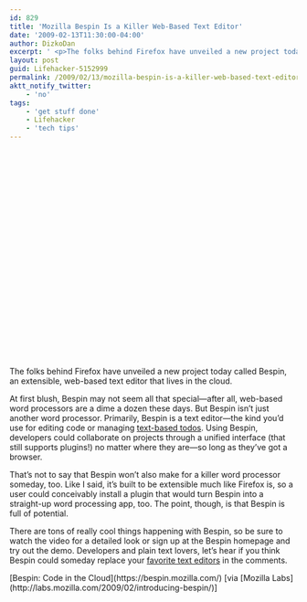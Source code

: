 ```yaml
---
id: 829
title: 'Mozilla Bespin Is a Killer Web-Based Text Editor'
date: '2009-02-13T11:30:00-04:00'
author: DizkoDan
excerpt: ' <p>The folks behind Firefox have unveiled a new project today called Bespin, an extensible, web-based text editor that lives in the cloud.</p> <p>At first blush, Bespin may not seem all that special&mdash;after all, web-based word processors are a dime a dozen these days. But Bespin isn''t just another word processor. Primarily, Bespin is a text editor&mdash;the kind you''d use for editing code or managing <a href="http://lifehacker.com/software/text/geek-to-live-list-your-life-in-txt-166299.php">text-based todos</a>. Using Bespin, developers could collaborate on projects through a unified interface (that still supports plugins!) no matter where they are&mdash;so long as they''ve got a browser. </p> <p>That''s not to say that Bespin won''t also make for a killer word processor someday, too. Like I said, it''s built to be extensible much like Firefox is, so a user could conceivably install a plugin that would turn Bespin into a straight-up word processing app, too. The point, though, is that Bespin is full of potential.</p> <p>There are tons of really cool things happening with Bespin, so be sure to watch the video for a detailed look or sign up at the Bespin homepage and try out the demo. Developers and plain text lovers, let''s hear if you think Bespin could someday replace your <a href="http://lifehacker.com/385929/best-text-editors">favorite text editors</a> in the comments.</p> <div class="related"><a href="https://bespin.mozilla.com/">Bespin: Code in the Cloud</a> [via <a href="http://labs.mozilla.com/2009/02/introducing-bespin/">Mozilla Labs</a>]</div> '
layout: post
guid: Lifehacker-5152999
permalink: /2009/02/13/mozilla-bespin-is-a-killer-web-based-text-editor/
aktt_notify_twitter:
    - 'no'
tags:
    - 'get stuff done'
    - Lifehacker
    - 'tech tips'
---
```


<object class="left gawkerVideo embeddedVideo" height="380" width="506"><param name="movie" value="http://vimeo.com/moogaloop.swf?clip_id=3195079&server=vimeo.com&show_title=1&show_byline=1&show_portrait=0&color=&fullscreen=1"></param><param name="allowFullScreen" value="true"></param></object>The folks behind Firefox have unveiled a new project today called Bespin, an extensible, web-based text editor that lives in the cloud.

At first blush, Bespin may not seem all that special—after all, web-based word processors are a dime a dozen these days. But Bespin isn’t just another word processor. Primarily, Bespin is a text editor—the kind you’d use for editing code or managing [text-based todos](http://lifehacker.com/software/text/geek-to-live-list-your-life-in-txt-166299.php). Using Bespin, developers could collaborate on projects through a unified interface (that still supports plugins!) no matter where they are—so long as they’ve got a browser.

That’s not to say that Bespin won’t also make for a killer word processor someday, too. Like I said, it’s built to be extensible much like Firefox is, so a user could conceivably install a plugin that would turn Bespin into a straight-up word processing app, too. The point, though, is that Bespin is full of potential.

There are tons of really cool things happening with Bespin, so be sure to watch the video for a detailed look or sign up at the Bespin homepage and try out the demo. Developers and plain text lovers, let’s hear if you think Bespin could someday replace your [favorite text editors](http://lifehacker.com/385929/best-text-editors) in the comments.

<div class="related">[Bespin: Code in the Cloud](https://bespin.mozilla.com/) [via [Mozilla Labs](http://labs.mozilla.com/2009/02/introducing-bespin/)]</div>